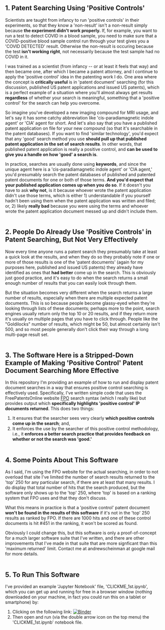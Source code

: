 ## 1. Patent Searching Using 'Positive Controls'
Scientists are taught from infancy to run 'positive controls' in their experiments, so that they know a 'non-result' isn't a non-result simply because **the experiment didn't work properly.**  If, for example, you want to run a test to detect COVID in a blood sample, you need to make sure that a COVID-positive blood sample control run through your test gives you a 'COVID DETECTED' result.  Otherwise the non-result is occuring because the test **isn't working right**, not necessarily because the test sample had no COVID in it.

I was trained as a scientist (from infancy -- or at least it feels that way) and then became one, after which I became a patent attorney, and I continue to apply the 'positive control' idea in the patenting work I do.  One area where the concept is **critically useful** is in 'patent document' searching (for this discussion, published US patent applications and issued US patents), which is a perfect example of a situation where you'll almost always get results **regardless** of whether your search is meaningful, something that a 'positive control' for the search can help you overcome.

So imagine you've developed a new imaging compound for MRI usage, and let's say it has some catchy abbreviation like 'cis-paradiamagnetic indole agent' or 'CIA' agent for short.  And let's also say that you have a published patent application on file for your new compound (so that it's searchable in the patent databases).  If you want to find 'similar technology', you'd expect that any 'good' search method you use **should pull up that published patent application in the set of search results**.  In other words, that published patent application is really a positive control, and **can be used to give you a handle on how 'good' a search is**.

In practice, searches are usually done using **keywords**, and since the unique agent here is a 'cis-paradiamagnetic indole agent' or 'CIA agent,' you'd presumably search the patent databases of published and patented patent documents for one or both of those terms.  **And you'd expect that your published application comes up when you do so**.  If it doesn't you have to ask **why not**, is it because whoever wrote the patent application didn't use those terms, which is either 1) understandable if you yourself hadn't been using them when the patent application was written and filed; or, 2) likely **really bad** because you were using the terms and whoever wrote the patent application document messed up and didn't include them.
<br><br>

## 2. People Do Already Use 'Positive Controls' in Patent Searching, But Not Very Effectively
Now every time anyone runs a patent search they presumably take at least a quick look at the results, and when they do so they probably note if one or more of those results is one of the 'patent documents' (again for my purposes here, published and issued US patents) they already have identified as ones that **had better** come up in the search.  This is obviously just good practice, and it's easy to do when the search returns a small enough number of results that you can easily look through them.

But the situation becomes very different when the search returns a large number of results, especially when there are multiple expected patent documents.  This is so because people become glassy-eyed when they're looking through lists of these documents; perhaps more to the point, search engines usually return only the top 10 or 20 results, and if they return more it's usually on multiple pages that you have to click through.  People like the "Goldilocks" number of results, which might be 50, but almost certainly isn't 500, and so most people generally don't click their way through a long multi-page result set.
<br><br>

## 3. The Software Here is a Stripped-Down Example of Making 'Positive Control' Patent Document Searching More Effective
In this repository I'm providing an example of how to run and display patent document searches in a way that ensures positive control searching is effectively used.  Specifically, I've written simple code that uses the FreePatentsOnline website [FPO]([http://freepatentsonline.com) search syntax (which I really like) but provides output which **specifically highlights 'positive control' IP documents returned**.  This does two things:

1. It ensures that the searcher sees very clearly **which positive controls come up in the search**; and,
2. It enforces the use by the searcher of this positive control methodology, i.e., it **enforces a better search practice that provides feedback on whether or not the search was 'good.'**
<br><br>

## 4. Some Points About This Software
As I said, I'm using the FPO website for the actual searching, in order to not overload that site I've limited the number of search results returned to the 'top' 250 for any particular search, if there are at least that many results.  I do display that total number of hits that the search produced, but the software only shows up to the 'top' 250, where 'top' is based on a ranking system that FPO uses and that they don't discuss.

What this means in practice is that a 'positive control' patent document **won't be found in the results of this software** if it's not in the 'top' 250 results as ranked by FPO.  If there are 1000 hits and one of these control documents is hit #451 in the ranking, it won't be scored as found.

Obviously I could change this, but this software is only a proof-of-concept for a much larger software suite that I've written, and there are other improvements that I've made in that suite that are more signficant than this 'maximum returned' limit.  Contact me at andrewscheinman at google mail for more details.
<br><br>

## 5. To Run This Software
I've provided an example 'Jupyter Notebook' file, 'CLICKME_1st.ipynb', which you can get up and running for free in a browser window (nothing downloaded on your machine, in fact you could run this on a tablet or smartphone) by:

1. Clicking on the following link: [![Binder](https://mybinder.org/badge_logo.svg)](https://mybinder.org/v2/gh/andrewscheinman/test/HEAD)
2. Then open and run (via the double arrow icon on the top menu) the 'CLICKME_1st.ipynb' notebook file.

